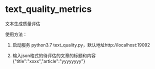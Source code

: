 # text_quality_metrics

文本生成质量评估

使用方法：

1. 启动服务 python3.7 text_quality.py，默认地址http://localhost:19092

2. 输入json格式的待评估的文章的标题和内容 {"title":"xxxx","article":"yyyyyyyy"}